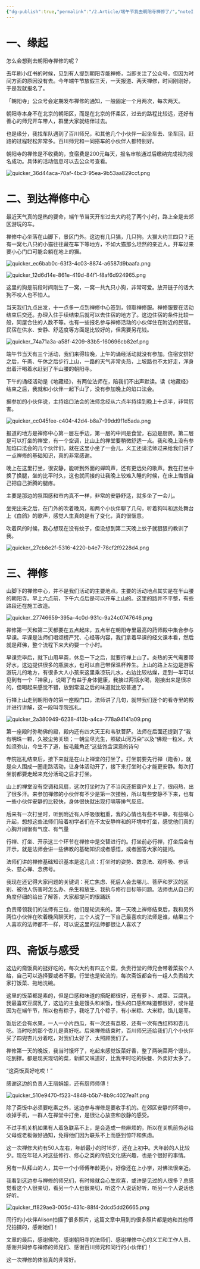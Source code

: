 ```yaml
---
{"dg-publish":true,"permalink":"/2.Article/端午节我去朝阳寺禅修了/","noteIcon":""}
---
```


# 一、缘起

怎么会想到去朝阳寺禅修的呢？

去年刷小红书的时候，见到有人提到朝阳寺能禅修，当即关注了公众号，但因为时间方面的原因没有去。今年端午节放假三天，一天报道、两天禅修，时间刚刚好，于是我就报名了。

「朝阳寺」公众号会定期发布禅修的通知，一般固定一个月两次，每次两天。

朝阳寺本身不在北京的朝阳区，而是在北京的怀柔区，过去的路程比较远，还好有善心的师兄开车带人，群里大家就结伴过去。

也是缘分，我找车队遇到了百川师兄，和其他几个小伙伴一起坐车去、坐车回，赶路的过程轻松非常多。百川师兄和一同搭车的小伙伴人都特别好。

朝阳寺的禅修是不收费的，食宿费是200元每天，报名审核通过后缴纳完成视为报名成功。具体的活动信息可以去公众号查看。

![quicker_36d44aca-70af-4bc3-95ea-9b53aa829ccf.png](https://s2.loli.net/2024/02/07/J6BEQTk74P5Xh8g.png)

# 二、到达禅修中心

最近天气真的是热的要命，端午节当天开车过去大约花了两个小时，路上全是去郊区游玩的车。

禅修中心坐落在山脚下，景区门外。这边有几只猫，几只狗。大猫大约三四只？还有一窝七八只的小猫往往藏在车下等地方，不如大猫那么坦然的亲近人。开车过来要小心门口可能会躺在地上的猫。

![quicker_ec6bab0c-63f3-4c03-8874-a6587d9baafa.png](https://s2.loli.net/2024/02/07/irqgX5ot67eCkpU.png)


![quicker_12d6d14e-861e-419d-84f1-f8af6d924965.png](https://s2.loli.net/2024/02/07/WGjTaZ6VSti5h1Q.png)

这里的狗是前段时间刚生了一窝，一窝一共九只小狗，非常可爱。放开链子的话大狗不咬人也不怕人。

当天我们九点出发，十一点多一点到禅修中心签到，领取禅修服。禅修服要在活动结束后交还。办理入住手续结束后就可以去住宿的地方了。这边住宿的条件比较一般，同屋合住的人数不等。也有一些报名参与禅修活动的小伙伴住在附近的民宿。民宿在供水、安静、舒适度等方面是比较好的，但需要另花钱。

![quicker_74a71a3a-a58f-4209-83b5-160696cb82ef.png](https://s2.loli.net/2024/02/07/RQEIJnsGZ5bF9r3.png)

端午节当天有三个活动，我们来得较晚，上午的诵经活动就没有参加。住宿安排好之后，午斋、午休之后步行上山，一路的天气非常炎热，上坡路也不太好走，浑身出着汗喝着水赶到了半山腰的朝阳寺。

下午的诵经活动是《地藏经》，有两位法师在，陪我们不出声默读。读《地藏经》结束之后，我就和小伙伴一起下山了，没有参加晚上的焰口法会。

据参加的小伙伴说，主持焰口法会的法师念经从六点半持续到晚上十点半，非常厉害。

![quicker_cc045fee-c404-42d4-b8a7-99dd9f1d5ada.png](https://s2.loli.net/2024/02/07/LR7IHPAbglwQtY3.png)

报道的地方是禅修中心第一层左手边，第一层的中间是食堂，右边是厨房。第二层是可以打坐的禅堂，有一个空调，比山上的禅堂要稍微舒适一点。我和晚上没有参加焰口法会的几个伙伴们，就在这里小坐了一会儿，义工还请法师过来给我们讲了一点禅修的基础知识，真的非常感谢。

晚上在这里打坐，很安静，能听到外面的蝉鸣声，还有更远处的歌声。我在打坐中换了换腿，坐的比平时久，这也就间接的让我晚上较难入睡的时候，在床上悔恨自己把自己折腾的腿疼。

主要是那边的氛围感和市内真不一样，非常的安静舒适，就多坐了一会儿。

坐完出来之后，在门外的吹着晚风，和两个小伙伴聊了几句，听着狗叫和远处舞台上《白鸽》的歌声，感觉人生真的是有了变化，真的很惬意。

吹着风的时候，我心想现在没有蚊子，但没想到第二天晚上蚊子就狠狠的教训了我。

![quicker_27cb8e2f-5316-4220-b4e7-78cf2f9228d4.png](https://s2.loli.net/2024/02/07/MrZI4XdJgYnfmcV.png)

# 三、禅修

山脚下的禅修中心，并不是我们活动的主要地点。主要的活动地点其实是在半山腰的朝阳寺。早上六点前，下午六点后是可以开车上山的。这里的路并不平整，有些路段还在施工改造。

![quicker_27746659-395a-4c0d-931c-9a24c0747646.png](https://s2.loli.net/2024/02/07/sEJhZdkz3g9AW5v.png)

禅修第一天和第二天都要在五点起床，五点半在朝阳寺里最高的药师殿中集合参与早课。早课是法师们唱颂楞严咒、心经等内容，我们拿着早课的经文课本看，然后就是拜佛，整个流程下来大约要一个小时。

早课完毕后，就下山用早斋，休息一下之后，就要行禅上山了。炎热的天气需要带好水，这边提供很多的瓶装水，也可以自己带保温杯养生。上山的路上左边是游客游玩儿的地方，有很多大人小孩来这里乘凉玩儿水，右边比较枯燥，走到一半可以见到有一个「神泉」，说喝了有益于身体健康，我接过两瓶水喝，刚接出来是很凉的，但喝起来感觉不错，放到常温之后的味道就比较普通了。

行禅上山走到朝阳寺的第一座殿门口，法师讲了几句，就带我们逐个的看寺里的殿并进行讲解，这一段叫寺院巡礼。

![quicker_2a380949-6238-413b-a4ca-778a94141a09.png](https://s2.loli.net/2024/02/07/vUpMqBmdkYCKGrz.png)


第一座殿时弥勒佛的殿，殿内还有四大天王和韦驮菩萨。法师在后面还提到了“我有明珠一颗，久被尘劳关琐；一朝尘尽光生，照破山河万朵”以及“佛观一粒米，大如须弥山，今生不了道，披毛戴角还“这些饱含深意的诗句

寺院巡礼结束后，接下来就是在山上禅堂的打坐了。打坐前要先行禅（跑香），就是众人围成一圈走路活动，让身体活动开了，接下来打坐时心才能更安静。每次打坐前都要走起来充分活动之后才打坐。

山上的禅堂没有空调和风扇，这次打坐时为了不当风还把窗户关上了，很闷热，出了很多汗。来参加禅修的小伙伴有不少是第一次接触，所以有些安静不下来，也有一些小伙伴安静的比较快，身体很快就出现打嗝等排气反应。

后来有一次打坐时，听到附近有人呼吸很粗重，我的心情也有些不平静，有些嗔心升起，想想这些法师们陪着初学者们在不太安静祥和的环境中打坐，感觉他们真的心胸开阔很有气度、有气量

行禅、打坐、开示这三个环节在禅修中是交替进行的。打坐前必行禅，打坐后会有开示，就是法师会讲一些佛教的基础知识或者感悟，或者回答大家的提问。

法师们讲的禅修基础知识基本是这几点：打坐时的姿势、数息法、观呼吸、参话头、慈心禅、念佛号。

我现在还记得大家问题的关键词：死亡焦虑、死后人会去哪儿、菩萨和罗汉的区别、被他人伤害时怎么办、杀生和放生、我执与修行目标等问题。法师也从自己的角度仔细的给出了解答，大家都提问的很踊跃

负责带领我们的法师有三位，他们是轮流来的。第一天晚上禅修结束后，我和另外两位小伙伴在吹着晚风聊天时，三个人说了一下自己最喜欢的法师是谁，结果三个人喜欢的法师都不一样，可以说这里的法师都很让人喜欢了

# 四、斋饭与感受

这边的斋饭真的挺好吃的，每次大约有四五个菜，负责行堂的师兄会带着菜挨个人给，自己可以选择要或者不要。行堂也是轮流的，每次斋饭都会有一组人负责给大家打饭菜、拖地洗碗。

这里的饭菜都是素的，但是口感和味道的搭配都很好，还有萝卜、咸菜、豆腐乳，我最喜欢豆腐乳了，这边的主食是馒头和米饭，馒头的口感和味道都很好，或许是因为在端午节，所以也有粽子，我吃了几个粽子，有小米粽、大米粽，馅儿是枣。

饭后还会有水果，一人一小片西瓜，有一次还有荔枝，还有一次有西红柿和杏儿吃。当时吃的那个杏儿是真好吃。后来禅修结束时，百川师兄还给我们几个小伙伴买了四兜杏儿分着吃，对我们太好了、太照顾我们了。

禅修第一天的晚饭，我当时饿坏了，吃起来感觉饭菜好香，整了两碗菜两个馒头，吃到撑。都是现买现切的菜，新鲜又味道好，比我平时吃的快餐、外卖好太多了。

“这斋饭真好吃哎！”

感谢这边的负责人王丽娟姐，还有厨师师傅！

![quicker_510e9470-f523-4848-b5b7-8b9c4027ea1f.png](https://s2.loli.net/2024/02/07/rDIu3JbzRoFM6nL.png)

除了斋饭中必须要吃素之外，这边参与禅修是要收手机的。在郊区安静的环境中，收掉手机，一群人在禅堂中打坐，是很让心放空和放静的感受。

不过手机关机如果有人着急联系不上，是会造成一些麻烦的，所以在关机前务必给父母或老板做好通知，免得他们因为联系不上而感到惊吓和焦虑。

这一次禅修大约有50人左右，年龄最小的时16岁，还在上初中。大年龄的人比较少。现在年轻人对这些修行、修心之类的传统文化感兴趣，也是个很好的事情。

另有一队拜山的人，其中一个小师傅年龄更小，好像还在上小学，对佛法很亲近。

我看到这边参与禅修的师兄们，有时候就会心生欢喜，或许是见过的人很多？总感觉看这个人很亲切，看另一个人也很亲切，听这个人说话好听，听另一个人说话也好听。

![quicker_ff829ae3-005d-431c-88f4-2dcd5dd26665.png](https://s2.loli.net/2024/02/07/Uy4W2nAScxr3XqR.png)

同行的小伙伴Alison拍摄了很多照片，这篇文章中用到的很多照片都是她和其他师兄拍摄的，感谢她们！

文章的最后，感谢佛陀、感谢朝阳寺的法师们、感谢禅修中心的义工和工作人员、感谢共同参与禅修的师兄们、感谢百川师兄和同行的小伙伴们！

这一次禅修的体验真的非常好。